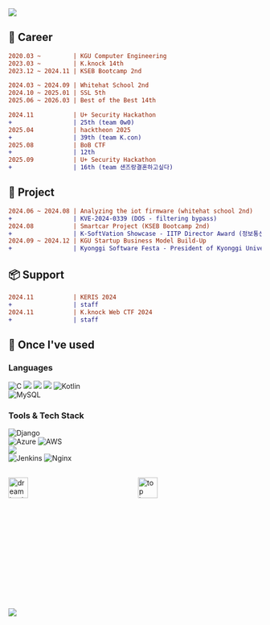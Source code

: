 <div align=left>
  <img src="https://capsule-render.vercel.app/api?type=Waving&color=FFA000&text=Welcome%20to%20Fluorite's%20GitHub&fontSize=40&height=150&section=header" />

## 🌱 Career
```diff
2020.03 ~         | KGU Computer Engineering
2023.03 ~         | K.knock 14th
2023.12 ~ 2024.11 | KSEB Bootcamp 2nd

2024.03 ~ 2024.09 | Whitehat School 2nd
2024.10 ~ 2025.01 | SSL 5th
2025.06 ~ 2026.03 | Best of the Best 14th

2024.11           | U+ Security Hackathon
+                 | 25th (team 0w0)
2025.04           | hacktheon 2025
+                 | 39th (team K.con)
2025.08           | BoB CTF
+                 | 12th 
2025.09           | U+ Security Hackathon
+                 | 16th (team 샌즈랑결혼하고싶다)

```
## 🚩 Project
```diff
2024.06 ~ 2024.08 | Analyzing the iot firmware (whitehat school 2nd)
+                 | KVE-2024-0339 (DOS - filtering bypass)
2024.08           | Smartcar Project (KSEB Bootcamp 2nd)
+                 | K-SoftVation Showcase - IITP Director Award (정보통신기획평가원장상 - 2nd)
2024.09 ~ 2024.12 | KGU Startup Business Model Build-Up
+                 | Kyonggi Software Festa - President of Kyonggi University (경기대학교 총장상 - 2nd)
```

## 📦 Support
```diff
2024.11           | KERIS 2024
+                 | staff
2024.11           | K.knock Web CTF 2024
+                 | staff
```

## 🔨 Once I've used
### Languages
![C](https://img.shields.io/badge/C-00599C?style=for-the-badge&logo=c&logoColor=white)
<img src="https://img.shields.io/badge/Java-ED8B00?style=for-the-badge&logo=openjdk&logoColor=white"> 
<img src="https://img.shields.io/badge/python-3776AB?style=for-the-badge&logo=python&logoColor=white"> 
<img src="https://img.shields.io/badge/PHP-777BB4?style=for-the-badge&logo=php&logoColor=white">
![Kotlin](https://img.shields.io/badge/kotlin-%237F52FF.svg?style=for-the-badge&logo=kotlin&logoColor=white)
<br>
![MySQL](https://img.shields.io/badge/mysql-4479A1.svg?style=for-the-badge&logo=mysql&logoColor=white)
### Tools & Tech Stack
![Django](https://img.shields.io/badge/django-%23092E20.svg?style=for-the-badge&logo=django&logoColor=white)
<br>
![Azure](https://img.shields.io/badge/azure-%230072C6.svg?style=for-the-badge&logo=microsoftazure&logoColor=white)
![AWS](https://img.shields.io/badge/AWS-%23FF9900.svg?style=for-the-badge&logo=amazon-aws&logoColor=white)
<br>
<img src="https://img.shields.io/badge/linux-FCC624?style=for-the-badge&logo=linux&logoColor=black"> 
<br>
![Jenkins](https://img.shields.io/badge/jenkins-%232C5263.svg?style=for-the-badge&logo=jenkins&logoColor=white)
![Nginx](https://img.shields.io/badge/nginx-%23009639.svg?style=for-the-badge&logo=nginx&logoColor=white)
##


<!-- 높이 고정(예: 260px) / object-fit:cover로 중앙 크롭 -->
<div style="display:flex; gap:12px; flex-wrap:wrap; align-items:stretch;">
  <div style="flex:1; height:260px; overflow:hidden;">
    <img src="https://dreamhack-readme-stats.vercel.app/api/stats?username=Flu0w0r1t3"
         style="width:40%; height:40%; object-fit:cover; display:block;"
         alt="dreamhack stats" />
  </div>
  <div style="flex:1; height:260px; overflow:hidden;">
    <img src="https://github-readme-stats.vercel.app/api/top-langs/?username=fluoworite&layout=compact&theme=graywhite"
         style="width:40%; height:40%; object-fit:cover; display:block;"
         alt="top languages" />
  </div>
</div>


  <img src="https://capsule-render.vercel.app/api?type=waving&color=FFA000&height=150&section=footer" style="max-width:45%; height:auto;" />


